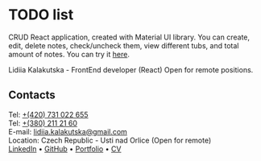 # TODO list

CRUD React application, created with Material UI library.
You can create, edit, delete notes, check/uncheck them, view different tubs, and total amount of notes.
You can try it [here](https://ariannaliss.github.io/mood-adviser/).

Lidiia Kalakutska - FrontEnd developer (React) Open for remote positions.

## Contacts

Tel: [+(420) 731 022 655](tel:+420731022655)\
Tel: [+(380) 211 21 60](tel:+3802112160)\
E-mail: [lidiia.kalakutska@gmail.com](mailto:lidiia.kalakutska@gmail.com) \
Location: Czech Republic - Usti nad Orlice (Open for remote)\
[LinkedIn](https://www.linkedin.com/in/lidiia-kalakutska-61418118b/) • 
[GitHub](https://github.com/AriannaLiss) • 
[Portfolio](https://ariannaliss.github.io/portfolio/) • 
[CV](https://www.figma.com/proto/lke6xTQfWXHCTNP9JyPgzN/CV---Lidiia-Kalakutska---FrontEnd-developer-(React)?node-id=2-20)
